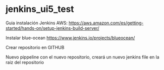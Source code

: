 # jenkins_ui5_test

Guia instalación Jenkins AWS:
https://aws.amazon.com/es/getting-started/hands-on/setup-jenkins-build-server/

Instalar blue-ocean
https://www.jenkins.io/projects/blueocean/

Crear repositorio en GITHUB

Nuevo pippeline con el nuevo repositorio, creará un nuevo jenkins file en la raiz del repositorio

